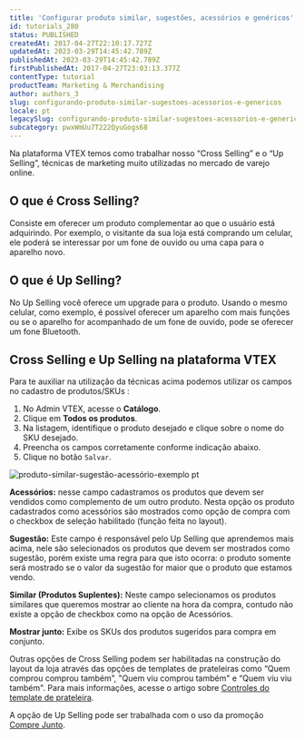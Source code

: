```yaml
---
title: 'Configurar produto similar, sugestões, acessórios e genéricos'
id: tutorials_280
status: PUBLISHED
createdAt: 2017-04-27T22:10:17.727Z
updatedAt: 2023-03-29T14:45:42.789Z
publishedAt: 2023-03-29T14:45:42.789Z
firstPublishedAt: 2017-04-27T23:03:13.377Z
contentType: tutorial
productTeam: Marketing & Merchandising
author: authors_3
slug: configurando-produto-similar-sugestoes-acessorios-e-genericos
locale: pt
legacySlug: configurando-produto-similar-sugestoes-acessorios-e-genericos
subcategory: pwxWmUu7T222QyuGogs68
---
```


Na plataforma VTEX temos como trabalhar nosso “Cross Selling” e o “Up Selling”, técnicas de marketing muito utilizadas no mercado de varejo online.

## O que é Cross Selling?

Consiste em oferecer um produto complementar ao que o usuário está adquirindo. Por exemplo, o visitante da sua loja está comprando um celular, ele poderá se interessar por um fone de ouvido ou uma capa para o aparelho novo.

## O que é Up Selling?

No Up Selling você oferece um upgrade para o produto. Usando o mesmo celular, como exemplo, é possível oferecer um aparelho com mais funções ou se o aparelho for acompanhado de um fone de ouvido, pode se oferecer um fone Bluetooth.

## Cross Selling e Up Selling na plataforma VTEX

Para te auxiliar na utilização da técnicas acima podemos utilizar os campos no cadastro de produtos/SKUs :

1. No Admin VTEX, acesse o **Catálogo**.
2. Clique em **Todos os produtos**.
3. Na listagem, identifique o produto desejado e clique sobre o nome do SKU desejado.
4. Preencha os campos corretamente conforme indicação abaixo.
5. Clique no botão `Salvar`.

![produto-similar-sugestão-acessório-exemplo pt](//images.ctfassets.net/alneenqid6w5/2Eg0eAnNjCkWu6acGQYq4Q/02418b5ba84fbbca1c8269ebcbc51d96/produto-simular-sugest__o-acess__rio-exemplo_pt.png)

**Acessórios:** nesse campo cadastramos os produtos que devem ser vendidos como complemento de um outro produto. Nesta opção os produto cadastrados como acessórios são mostrados como opção de compra com o checkbox de seleção habilitado (função feita no layout).

**Sugestão:** Este campo é responsável pelo Up Selling que aprendemos mais acima, nele são selecionados os produtos que devem ser mostrados como sugestão, porém existe uma regra para que isto ocorra: o produto somente será mostrado se o valor da sugestão for maior que o produto que estamos vendo.

**Similar (Produtos Suplentes):** Neste campo selecionamos os produtos similares que queremos mostrar ao cliente na hora da compra, contudo não existe a opção de checkbox como na opção de Acessórios. 

**Mostrar junto:** Exibe os SKUs dos produtos sugeridos para compra em conjunto. 

Outras opções de Cross Selling podem ser habilitadas na construção do layout da loja através das opções de templates de prateleiras como “Quem comprou comprou também”, "Quem viu comprou também" e “Quem viu viu também". Para mais informações, acesse o artigo sobre [Controles do template de prateleira](https://help.vtex.com/pt/tutorial/lista-de-controles-para-templates--tutorials_563).

A opção de Up Selling pode ser trabalhada com o uso da promoção [Compre Junto](http://help.vtex.com/pt/tutorial/compre-junto).
